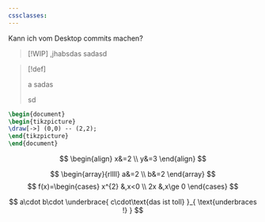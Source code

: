 ```yaml
---
cssclasses:
---
```



Kann ich vom Desktop commits machen?


> [!WIP]
> ,jhabsdas
> sadasd
> 

>[!def]
> 
> a
> sadas
> 
> sd

```tikz
\begin{document}
\begin{tikzpicture}
\draw[->] (0,0) -- (2,2);
\end{tikzpicture}
\end{document}
```

$$
\begin{align}
x&=2 \\
y&=3
\end{align}
$$

$$
\begin{array}{rllll}
a&=2 \\
b&=2
\end{array}
$$
$$
f(x)=\begin{cases}
x^{2} &,x<0 \\
2x  &,x\ge 0
\end{cases}
$$

$$
a\cdot b\cdot \underbrace{ c\cdot\text{das ist toll} }_{ \text{underbraces !} }
$$
